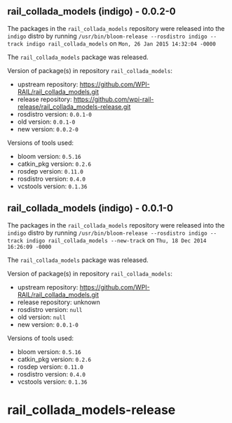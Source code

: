 ## rail_collada_models (indigo) - 0.0.2-0

The packages in the `rail_collada_models` repository were released into the `indigo` distro by running `/usr/bin/bloom-release --rosdistro indigo --track indigo rail_collada_models` on `Mon, 26 Jan 2015 14:32:04 -0000`

The `rail_collada_models` package was released.

Version of package(s) in repository `rail_collada_models`:
- upstream repository: https://github.com/WPI-RAIL/rail_collada_models.git
- release repository: https://github.com/wpi-rail-release/rail_collada_models-release.git
- rosdistro version: `0.0.1-0`
- old version: `0.0.1-0`
- new version: `0.0.2-0`

Versions of tools used:
- bloom version: `0.5.16`
- catkin_pkg version: `0.2.6`
- rosdep version: `0.11.0`
- rosdistro version: `0.4.0`
- vcstools version: `0.1.36`


## rail_collada_models (indigo) - 0.0.1-0

The packages in the `rail_collada_models` repository were released into the `indigo` distro by running `/usr/bin/bloom-release --rosdistro indigo --track indigo rail_collada_models --new-track` on `Thu, 18 Dec 2014 16:26:09 -0000`

The `rail_collada_models` package was released.

Version of package(s) in repository `rail_collada_models`:
- upstream repository: https://github.com/WPI-RAIL/rail_collada_models.git
- release repository: unknown
- rosdistro version: `null`
- old version: `null`
- new version: `0.0.1-0`

Versions of tools used:
- bloom version: `0.5.16`
- catkin_pkg version: `0.2.6`
- rosdep version: `0.11.0`
- rosdistro version: `0.4.0`
- vcstools version: `0.1.36`


rail_collada_models-release
===========================
